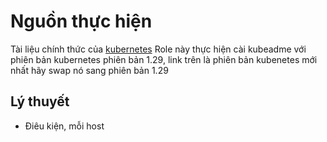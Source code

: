# Nguồn thực hiện
Tài liệu chính thức của [kubernetes](https://kubernetes.io/docs/setup/production-environment/tools/kubeadm/install-kubeadm/)
Role này thực hiện cài kubeadme với phiên bản kubernetes phiên bản 1.29, link trên là phiên bản kubenetes mới nhất hãy swap nó sang phiên bản 1.29
## Lý thuyết
- Điêu kiện, mỗi host
